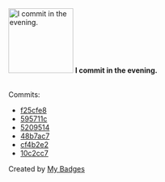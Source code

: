<img src="https://my-badges.github.io/my-badges/evening-commits.png" alt="I commit in the evening." title="I commit in the evening." width="128">
<strong>I commit in the evening.</strong>
<br><br>

Commits:

- <a href="https://github.com/mmichie/m28/commit/f25cfe8674ba9b76b989b4e35a67c023fc75f95e">f25cfe8</a>
- <a href="https://github.com/mmichie/m28/commit/595711cb2eeaffbaf754da98d1d0802c6a5561c5">595711c</a>
- <a href="https://github.com/mmichie/m28/commit/52095148d7263401775852c53fe31094f571aa61">5209514</a>
- <a href="https://github.com/mmichie/m28/commit/48b7ac78491fe84174bcaf394a5190baf45d97d8">48b7ac7</a>
- <a href="https://github.com/mmichie/m28/commit/cf4b2e2e2653085a74b8b85d6b2962730f6b15d4">cf4b2e2</a>
- <a href="https://github.com/mmichie/m28/commit/10c2cc78c3f85c86b71f96306e1ece5ab239e455">10c2cc7</a>


Created by <a href="https://github.com/my-badges/my-badges">My Badges</a>